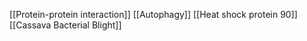 [[Protein-protein interaction]]
[[Autophagy]]
[[Heat shock protein 90]]
[[Cassava Bacterial Blight]]
